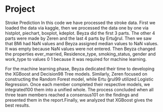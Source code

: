 # Project
Stroke Prediction
In this code we have processed the stroke data. First we loaded the data via kaggle, then we processed the data one by one via histplot, piechart, boxplot, kdeplot. Beyza did the first 3 parts. The other 4 parts were made by Zeren and the last 4 parts by Ertuğrul. Then we saw that BMi had NaN values and Beyza assigned median values to NaN values. It was empty because NaN values were not entered. Then Beyza changed the properties ever_married, Residence_type, smoking_status, gender and work_type to values 0 1 because it was required for machine learning.

For the machine learning phase, Beyza dedicated their time to developing the XGBoost and Decision98
Tree models. Similarly, Zeren focused on constructing the Random Forest model, while Ertu ̆grul99
utilized Logistic Regression. Once each member completed their respective models, we integrated100
them into a unified whole. The process concluded when all three team members reached a consensus101
on the findings and presented them in the report.Finally, we analyzed that XGBoost gives the best results.
